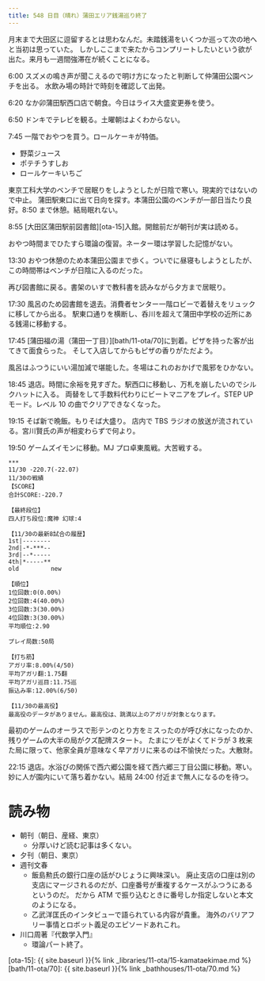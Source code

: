 ```yaml
---
title: 548 日目（晴れ）蒲田エリア銭湯巡り終了
---
```


月末まで大田区に逗留するとは思わなんだ。未踏銭湯をいくつか巡って次の地へと当初は思っていた。
しかしここまで来たからコンプリートしたいという欲が出た。来月も一週間強滞在が続くことになる。

6:00 スズメの鳴き声が聞こえるので明け方になったと判断して仲蒲田公園ベンチを出る。
水飲み場の時計で時刻を確認して出発。

6:20 なか卯蒲田駅西口店で朝食。今日はライス大盛変更券を使う。

6:50 ドンキでテレビを観る。土曜朝はよくわからない。

7:45 一階でおやつを買う。ロールケーキが特価。

* 野菜ジュース
* ポテチうすしお
* ロールケーキいちご

東京工科大学のベンチで居眠りをしようとしたが日陰で寒い。現実的ではないので中止。
蒲田駅東口に出て日向を探す。本蒲田公園のベンチが一部日当たり良好。8:50 まで休憩。結局眠れない。

8:55 [大田区蒲田駅前図書館][ota-15]入館。開館前だが朝刊が実は読める。

おやつ時間までひたすら環論の復習。ネーター環は学習した記憶がない。

13:30 おやつ休憩のため本蒲田公園まで歩く。ついでに昼寝もしようとしたが、この時間帯はベンチが日陰に入るのだった。

再び図書館に戻る。書架のいすで教科書を読みながら夕方まで居眠り。

17:30 風呂のため図書館を退去。消費者センター一階ロビーで着替えをリュックに移してから出る。
駅東口通りを横断し、呑川を超えて蒲田中学校の近所にある銭湯に移動する。

17:45 [蒲田福の湯（蒲田一丁目）][bath/11-ota/70]に到着。ピザを持った客が出てきて面食らった。
そして入店してからもピザの香りがただよう。

風呂はふつうにいい湯加減で堪能した。冬場はこれのおかげで風邪をひかない。

18:45 退店。時間に余裕を見すぎた。駅西口に移動し、万札を崩したいのでシルクハットに入る。
両替をして手数料代わりにビートマニアをプレイ。STEP UP モード。レベル 10 の曲でクリアできなくなった。

19:15 そば新で晩飯。もりそば大盛り。
店内で TBS ラジオの放送が流されている。宮川賢氏の声が相変わらずで何より。

19:50 ゲームズイモンに移動。MJ プロ卓東風戦。大苦戦する。

```text
***
11/30 -220.7(-22.07)
11/30の戦績
【SCORE】
合計SCORE:-220.7

【最終段位】
四人打ち段位:魔神 幻球:4

【11/30の最新8試合の履歴】
1st|--------
2nd|-*-***--
3rd|--*-----
4th|*-----**
old         new

【順位】
1位回数:0(0.00%)
2位回数:4(40.00%)
3位回数:3(30.00%)
4位回数:3(30.00%)
平均順位:2.90

プレイ局数:50局

【打ち筋】
アガリ率:8.00%(4/50)
平均アガリ翻:1.75翻
平均アガリ巡目:11.75巡
振込み率:12.00%(6/50)

【11/30の最高役】
最高役のデータがありません。最高役は、跳満以上のアガリが対象となります。
```

最初のゲームのオーラスで形テンのとり方をミスったのが呼び水になったのか、残りゲームの大半の局がクズ配牌スタート。
たまにツモがよくてドラが 3 枚来た局に限って、他家全員が意味なく早アガリに来るのは不愉快だった。大散財。

22:15 退店。水浴びの関係で西六郷公園を経て西六郷三丁目公園に移動。寒い。
妙に人が園内にいて落ち着かない。結局 24:00 付近まで無人になるのを待つ。

# 読み物

* 朝刊（朝日、産経、東京）
  * 分厚いけど読む記事は多くない。
* 夕刊（朝日、東京）
* 週刊文春
  * 飯島勲氏の銀行口座の話がひじょうに興味深い。
    廃止支店の口座は別の支店にマージされるのだが、口座番号が重複するケースがふつうにあるというのだ。
    だから ATM で振り込むときに番号しか指定しないと本文のようになる。
  * 乙武洋匡氏のインタビューで語られている内容が貴重。
    海外のバリアフリー事情とロボット義足のエピソードあれこれ。
* 川口周著『代数学入門』
  * 環論パート終了。

[ota-15]: {{ site.baseurl }}{% link _libraries/11-ota/15-kamataekimae.md %}
[bath/11-ota/70]: {{ site.baseurl }}{% link _bathhouses/11-ota/70.md %}
